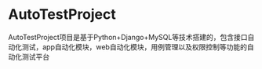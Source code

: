 # AutoTestProject
AutoTestProject项目是基于Python+Django+MySQL等技术搭建的，包含接口自动化测试，app自动化模块，web自动化模块，用例管理以及权限控制等功能的自动化测试平台
